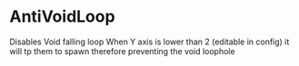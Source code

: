 # AntiVoidLoop
Disables Void falling loop
When Y axis is lower than 2 (editable in config) it will tp them to spawn
therefore preventing the void loophole 

